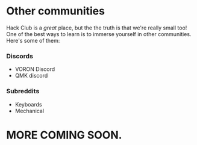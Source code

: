 # Other communities

Hack Club is a *great* place, but the the truth is that we're really small too! One of the best ways to learn is to immerse yourself in other communities. Here's some of them:

### Discords
- VORON Discord
- QMK discord

### Subreddits
- Keyboards
- Mechanical 

# MORE COMING SOON.